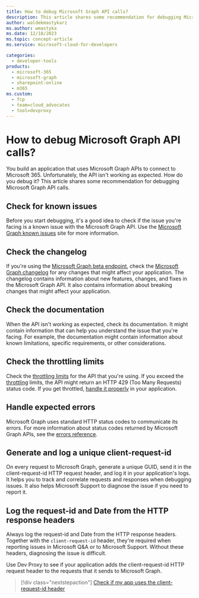 ```yaml
---
title: How to debug Microsoft Graph API calls?
description: This article shares some recommendation for debugging Microsoft Graph API calls.
author: waldekmastykarz
ms.author: wmastyka
ms.date: 12/18/2023
ms.topic: concept-article
ms.service: microsoft-cloud-for-developers

categories:
  - developer-tools
products:
  - microsoft-365
  - microsoft-graph
  - sharepoint-online
  - m365
ms.custom:
  - fcp
  - team=cloud_advocates
  - tool=devproxy
---
```


# How to debug Microsoft Graph API calls?

You build an application that uses Microsoft Graph APIs to connect to Microsoft 365. Unfortunately, the API isn't working as expected. How do you debug it? This article shares some recommendation for debugging Microsoft Graph API calls.

## Check for known issues

Before you start debugging, it's a good idea to check if the issue you're facing is a known issue with the Microsoft Graph API. Use the [Microsoft Graph known issues](https://developer.microsoft.com/graph/known-issues/?search=) site for more information.

## Check the changelog

If you're using the [Microsoft Graph beta endpoint](./can-i-use-microsoft-graph-beta-in-production.md), check the [Microsoft Graph changelog](https://developer.microsoft.com/graph/changelog/?search=) for any changes that might affect your application. The changelog contains information about new features, changes, and fixes in the Microsoft Graph API. It also contains information about breaking changes that might affect your application.

## Check the documentation

When the API isn't working as expected, check its documentation. It might contain information that can help you understand the issue that you're facing. For example, the documentation might contain information about known limitations, specific requirements, or other considerations.

## Check the throttling limits

Check the [throttling limits](https://learn.microsoft.com/graph/throttling-limits) for the API that you're using. If you exceed the [throttling](./what-is-throttling.md) limits, the API might return an HTTP 429 (Too Many Requests) status code. If you get throttled, [handle it properly](./how-to-handle-api-throttling.md) in your application.

## Handle expected errors

Microsoft Graph uses standard HTTP status codes to communicate its errors. For more information about status codes returned by Microsoft Graph APIs, see the [errors reference](https://learn.microsoft.com/graph/errors?view=graph-rest-1.0).

## Generate and log a unique client-request-id

On every request to Microsoft Graph, generate a unique GUID, send it in the client-request-id HTTP request header, and log it in your application's logs. It helps you to track and correlate requests and responses when debugging issues. It also helps Microsoft Support to diagnose the issue if you need to report it.

## Log the request-id and Date from the HTTP response headers

Always log the request-id and Date from the HTTP response headers. Together with the `client-request-id` header, they're required when reporting issues in Microsoft Q&A or to Microsoft Support. Without these headers, diagnosing the issue is difficult.

Use Dev Proxy to see if your application adds the client-request-id HTTP request header to the requests that it sends to Microsoft Graph.

> [!div class="nextstepaction"]
> [Check if my app uses the client-request-id header](../technical-reference/graphclientrequestidguidanceplugin.md)
